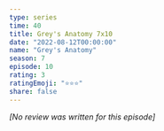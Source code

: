 ```yaml
---
type: series
time: 40
title: Grey's Anatomy 7x10
date: "2022-08-12T00:00:00"
name: "Grey's Anatomy"
season: 7
episode: 10
rating: 3
ratingEmoji: "⭐️⭐️⭐️"
share: false
---
```


_[No review was written for this episode]_
